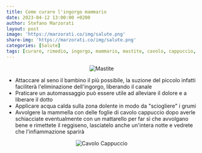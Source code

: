 ```yaml
---
title: Come curare l'ingorgo mammario
date: 2023-04-12 13:00:00 +0200
author: Stefano Marzorati
layout: post
image: 'https://marzorati.co/img/salute.png'
share-img: 'https://marzorati.co/img/salute.png'
categories: [Salute]
tags: [curare, rimedio, ingorgo, mammario, mastite, cavolo, cappuccio, naturale]
---
```

<center><img src="https://marzorati.co/img/post/mastite.jpg" alt="Mastite"></center>   

  - Attaccare al seno il bambino il più possibile, la suzione del piccolo infatti faciliterà l'eliminazione dell'ingorgo, liberando il canale
  - Praticare un automassaggio può essere utile ad alleviare il dolore e a liberare il dotto
  - Applicare acqua calda sulla zona dolente in modo da "sciogliere" i grumi
  - Avvolgere la mammella con delle foglie di cavolo cappuccio dopo averle schiacciate eventualmente con un mattarello per far sì che avvolgano bene e rimettete il reggiseno, lasciatelo anche un'intera notte e vedrete che l'infiammazione sparirà

<center><img src="https://marzorati.co/img/post/cavolo-cappuccio.jpg" alt="Cavolo Cappuccio"></center>


